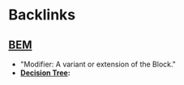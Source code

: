 
# Backlinks
## [BEM](<BEM.md>)
- "Modifier: A variant or extension of the Block."
- **[Decision Tree](<Decision Tree.md>):**

